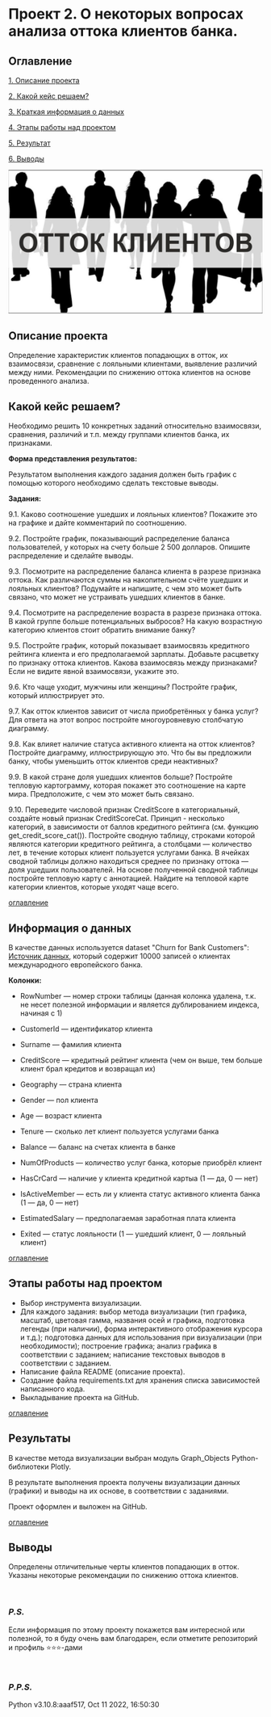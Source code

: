 # **Проект 2. О некоторых вопросах анализа оттока клиентов банка.**

## **Оглавление**

[1. Описание проекта](#описание-проекта)

[2. Какой кейс решаем?](#какой-кейс-решаем)

[3. Краткая информация о данных](#краткая-информация-о-данных)

[4. Этапы работы над проектом](#этапы-работы-над-проектом)

[5. Результат](#результат)

[6. Выводы](#выводы)


![Иллюстрация](castomers_dep.jpg)


## **Описание проекта**

Определение характеристик клиентов попадающих в отток, их взаимосвязи, сравнение с лояльными клиентами, выявление различий между ними. Рекомендации по снижению оттока клиентов на основе проведенного анализа.

## **Какой кейс решаем?**

Необходимо решить 10 конкретных заданий относительно взаимосвязи, сравнения, различий и т.п. между группами клиентов банка, их признаками.

**Форма представления результатов:**

Результатом выполнения каждого задания должен быть график с помощью которого необходимо сделать текстовые выводы.

**Задания:**

9.1. Каково соотношение ушедших и лояльных клиентов? Покажите это на графике и дайте комментарий по соотношению.

9.2. Постройте график, показывающий распределение баланса пользователей, у которых на счету больше 2 500 долларов. Опишите распределение и сделайте выводы.

9.3. Посмотрите на распределение баланса клиента в разрезе признака оттока. Как различаются суммы на накопительном счёте ушедших и лояльных клиентов? Подумайте и напишите, с чем это может быть связано, что может не устраивать ушедших клиентов в банке.

9.4. Посмотрите на распределение возраста в разрезе признака оттока. В какой группе больше потенциальных выбросов? На какую возрастную категорию клиентов стоит обратить внимание банку?

9.5. Постройте график, который показывает взаимосвязь кредитного рейтинга клиента и его предполагаемой зарплаты. Добавьте расцветку по признаку оттока клиентов. Какова взаимосвязь между признаками? Если не видите явной взаимосвязи, укажите это.

9.6. Кто чаще уходит, мужчины или женщины? Постройте график, который иллюстрирует это.

9.7. Как отток клиентов зависит от числа приобретённых у банка услуг? Для ответа на этот вопрос постройте многоуровневую столбчатую диаграмму.

9.8. Как влияет наличие статуса активного клиента на отток клиентов? Постройте диаграмму, иллюстрирующую это. Что бы вы предложили банку, чтобы уменьшить отток клиентов среди неактивных?

9.9. В какой стране доля ушедших клиентов больше? Постройте тепловую картограмму, которая покажет это соотношение на карте мира. Предположите, с чем это может быть связано.

9.10. Переведите числовой признак CreditScore в категориальный, создайте новый признак CreditScoreCat. Принцип - несколько категорий, в зависимости от баллов кредитного рейтинга (см. функцию get_credit_score_cat()). Постройте сводную таблицу, строками которой являются категории кредитного рейтинга, а столбцами — количество лет, в течение которых клиент пользуется услугами банка. В ячейках сводной таблицы должно находиться среднее по признаку оттока — доля ушедших пользователей. На основе полученной сводной таблицы постройте тепловую карту с аннотацией. Найдите на тепловой карте категории клиентов, которые уходят чаще всего.

[оглавление](#оглавление)


## **Информация о данных**
В качестве данных используется dataset "Churn for Bank Customers": [Источник данных](https://www.kaggle.com/datasets/mathchi/churn-for-bank-customers), который содержит 10000 записей о клиентах международного европейского банка.

**Колонки:**

- RowNumber — номер строки таблицы (данная колонка удалена, т.к. не несет полезной информации и является дублированием индекса, начиная с 1)

- CustomerId — идентификатор клиента

- Surname — фамилия клиента

- CreditScore — кредитный рейтинг клиента (чем он выше, тем больше клиент брал кредитов и возвращал их)

- Geography — страна клиента

- Gender — пол клиента

- Age — возраст клиента

- Tenure — сколько лет клиент пользуется услугами банка

- Balance — баланс на счетах клиента в банке

- NumOfProducts — количество услуг банка, которые приобрёл клиент

- HasCrCard — наличие у клиента кредитной картыа (1 — да, 0 — нет)

- IsActiveMember — есть ли у клиента статус активного клиента банка (1 — да, 0 — нет)

- EstimatedSalary — предполагаемая заработная плата клиента

- Exited — статус лояльности (1 — ушедший клиент, 0 — лояльный клиент)


[оглавление](#оглавление)


## **Этапы работы над проектом**
- Выбор инструмента визуализации.
- Для каждого задания:
 выбор метода визуализации (тип графика, масштаб, цветовая гамма, названия осей и графика, подготовка легенды (при наличии), форма интерактивного отображения курсора и т.д.);
подготовка данных для использования при визуализации (при необходимости);
построение графика;
анализ графика в соответствии с заданием;
написание текстовых выводов в соответствии с заданием.
- Написание файла README (описание проекта).
- Создание файла requirements.txt для хранения списка зависимостей написанного кода.
- Выкладывание проекта на GitHub.

[оглавление](#оглавление)


## **Результаты**

В качестве метода визуализации выбран модуль Graph_Objects Python-библиотеки Plotly.

В результате выполнения проекта получены визуализации данных (графики) и выводы на их основе, в соответствии с заданиями.

Проект оформлен и выложен на GitHub.

[оглавление](#оглавление)


## **Выводы**

Определены отличительные черты клиентов попадающих в отток.
Указаны некоторые рекомендации по снижению оттока клиентов.

  <br>

### *P.S.*

Если информация по этому проекту покажется вам интересной или полезной, то я буду очень вам благодарен, если отметите репозиторий и профиль ⭐️⭐️⭐️-дами

<br>

### *P.P.S.*
Python v3.10.8:aaaf517, Oct 11 2022, 16:50:30
